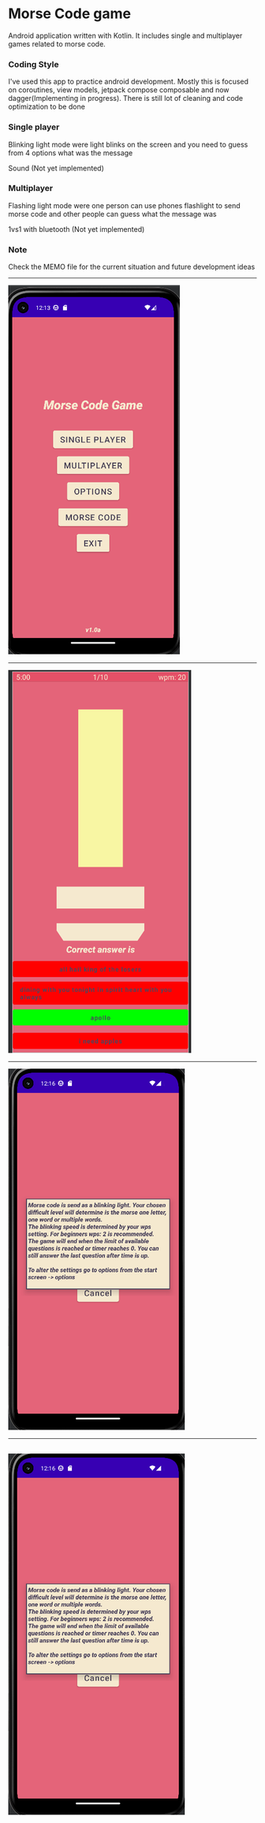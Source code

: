 # Morse Code game
Android application written with Kotlin. It includes single and multiplayer games related to morse code.

### Coding Style
I've used this app to practice android development. Mostly this is focused on coroutines, view models, jetpack compose composable and now dagger(Implementing in progress). There is still lot of cleaning and code optimization to be done

### Single player 
Blinking light mode were light blinks on the screen and you need to guess from 4 options what was the message

Sound (Not yet implemented)

### Multiplayer
Flashing light mode were one person can use phones flashlight to send morse code and other people can guess what the message was

1vs1 with bluetooth (Not yet implemented)

### Note
Check the MEMO file for the current situation and future development ideas

___
![alt text](https://github.com/Risto12/MorseCodeGame/blob/main/menu.png "Picture of main menu")
___
![alt text](https://github.com/Risto12/MorseCodeGame/blob/main/singleplayer.png "Picture of singleplayer screen")
___
![alt text](https://github.com/Risto12/MorseCodeGame/blob/main/dialog.png "Picture of dialog")
___
![alt text](https://github.com/Risto12/MorseCodeGame/blob/main/dialog.png "Dark theme")
---
